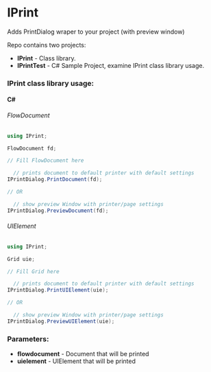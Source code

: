 # IPrint
Adds PrintDialog wraper to your project (with preview window)

Repo contains two projects:
* **IPrint** - Class library.
* **IPrintTest** - C# Sample Project, examine IPrint class library usage.

### IPrint class library usage:
#### C#

###### FlowDocument

```C#
using IPrint;

FlowDocument fd;

// Fill FlowDocument here 

  // prints document to default printer with default settings
IPrintDialog.PrintDocument(fd);

// OR

  // show preview Window with printer/page settings
IPrintDialog.PreviewDocument(fd);
```

###### UIElement

```C#
using IPrint;

Grid uie;

// Fill Grid here 

  // prints document to default printer with default settings
IPrintDialog.PrintUIElement(uie);

// OR

  // show preview Window with printer/page settings
IPrintDialog.PreviewUIElement(uie);
```

### Parameters:

* **flowdocument** - Document that will be printed
* **uielement** - UIElement that will be printed


